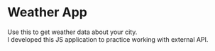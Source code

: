 # Weather App
Use this to get weather data about your city.  
I developed this JS application to practice working with external API.
